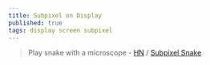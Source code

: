 ```yaml
---
title: Subpixel on Display
published: true
tags: display screen subpixel
---
```

> Play snake with a microscope - [HN](https://news.ycombinator.com/item?id=42815288) / [Subpixel Snake](https://www.youtube.com/watch?v=iDwganLjpW0)